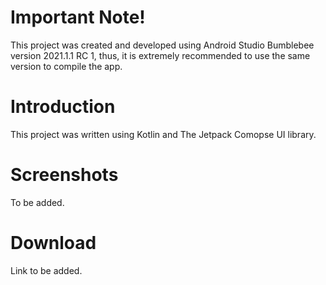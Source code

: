 # Important Note!
This project was created and developed using Android Studio Bumblebee version 2021.1.1 RC 1, thus, it is extremely recommended to use the same version to compile the app.

# Introduction
This project was written using Kotlin and The Jetpack Comopse UI library. 

# Screenshots
To be added.

# Download
Link to be added.
